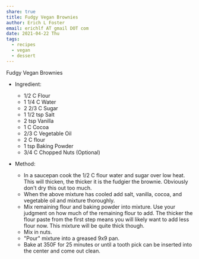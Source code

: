 ```yaml
---
share: true
title: Fudgy Vegan Brownies
author: Erich L Foster
email: erichlf AT gmail DOT com
date: 2021-04-22 Thu
tags:
  - recipes
  - vegan
  - dessert
---
```


Fudgy Vegan Brownies
* Ingredient:
  - 1/2 C Flour
  - 1 1/4 C Water
  - 2 2/3 C Sugar
  - 1 1/2 tsp Salt
  - 2 tsp Vanilla
  - 1 C Cocoa
  - 2/3 C Vegetable Oil
  - 2 C flour
  - 1 tsp Baking Powder
  - 3/4 C Chopped Nuts (Optional)

* Method:
  - In a saucepan cook the 1/2 C flour water and sugar over low heat. This will
    thicken, the thicker it is the fudgier the brownie. Obviously don't dry
    this out too much.
  - When the above mixture has cooled add salt, vanilla, cocoa, and vegetable oil
    and mixture thoroughly.
  - Mix remaining flour and baking powder into mixture. Use your judgment on how
    much of the remaining flour to add. The thicker the flour paste from the first
    step means you will likely want to add less flour now. This mixture will be
    quite thick though.
  - Mix in nuts.
  - "Pour" mixture into a greased 9x9 pan.
  - Bake at 350F for 25 minutes or until a tooth pick can be inserted into the
    center and come out clean.
